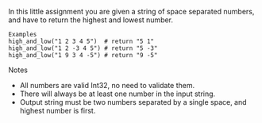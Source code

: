 In this little assignment you are given a string of space separated numbers, and have to return the highest and lowest number.

    Examples
    high_and_low("1 2 3 4 5")  # return "5 1"
    high_and_low("1 2 -3 4 5") # return "5 -3"
    high_and_low("1 9 3 4 -5") # return "9 -5"

Notes
* All numbers are valid Int32, no need to validate them.
* There will always be at least one number in the input string.
* Output string must be two numbers separated by a single space, and highest number is first.